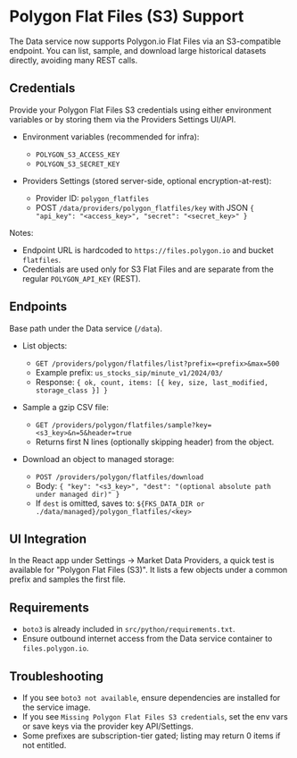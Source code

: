 # Polygon Flat Files (S3) Support

The Data service now supports Polygon.io Flat Files via an S3-compatible endpoint.
You can list, sample, and download large historical datasets directly, avoiding many REST calls.

## Credentials

Provide your Polygon Flat Files S3 credentials using either environment variables or by storing them via the Providers Settings UI/API.

- Environment variables (recommended for infra):
  - `POLYGON_S3_ACCESS_KEY`
  - `POLYGON_S3_SECRET_KEY`

- Providers Settings (stored server-side, optional encryption-at-rest):
  - Provider ID: `polygon_flatfiles`
  - POST `/data/providers/polygon_flatfiles/key` with JSON `{ "api_key": "<access_key>", "secret": "<secret_key>" }`

Notes:

- Endpoint URL is hardcoded to `https://files.polygon.io` and bucket `flatfiles`.
- Credentials are used only for S3 Flat Files and are separate from the regular `POLYGON_API_KEY` (REST).

## Endpoints

Base path under the Data service (`/data`).

- List objects:
  - `GET /providers/polygon/flatfiles/list?prefix=<prefix>&max=500`
  - Example prefix: `us_stocks_sip/minute_v1/2024/03/`
  - Response: `{ ok, count, items: [{ key, size, last_modified, storage_class }] }`

- Sample a gzip CSV file:
  - `GET /providers/polygon/flatfiles/sample?key=<s3_key>&n=5&header=true`
  - Returns first N lines (optionally skipping header) from the object.

- Download an object to managed storage:
  - `POST /providers/polygon/flatfiles/download`
  - Body: `{ "key": "<s3_key>", "dest": "(optional absolute path under managed dir)" }`
  - If `dest` is omitted, saves to: `${FKS_DATA_DIR or ./data/managed}/polygon_flatfiles/<key>`

## UI Integration

In the React app under Settings → Market Data Providers, a quick test is available for "Polygon Flat Files (S3)". It lists a few objects under a common prefix and samples the first file.

## Requirements

- `boto3` is already included in `src/python/requirements.txt`.
- Ensure outbound internet access from the Data service container to `files.polygon.io`.

## Troubleshooting

- If you see `boto3 not available`, ensure dependencies are installed for the service image.
- If you see `Missing Polygon Flat Files S3 credentials`, set the env vars or save keys via the provider key API/Settings.
- Some prefixes are subscription-tier gated; listing may return 0 items if not entitled.
